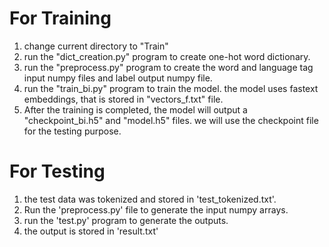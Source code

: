 # For Training
1. change current directory to "Train"
2. run the "dict_creation.py" program to create one-hot word dictionary.
3. run the "preprocess.py" program to create the word and language tag input numpy files and label output numpy file.
4. run the "train_bi.py" program to train the model. the model uses fastext embeddings, that is stored in "vectors_f.txt" file.
5. After the training is completed, the model will output a "checkpoint_bi.h5" and "model.h5" files. we will use the checkpoint file for the testing purpose.

# For Testing
1. the test data was tokenized and stored in 'test_tokenized.txt'.
2. Run the 'preprocess.py' file to generate the input numpy arrays.
3. run the 'test.py' program to generate the outputs.
4. the output is stored in 'result.txt' 
